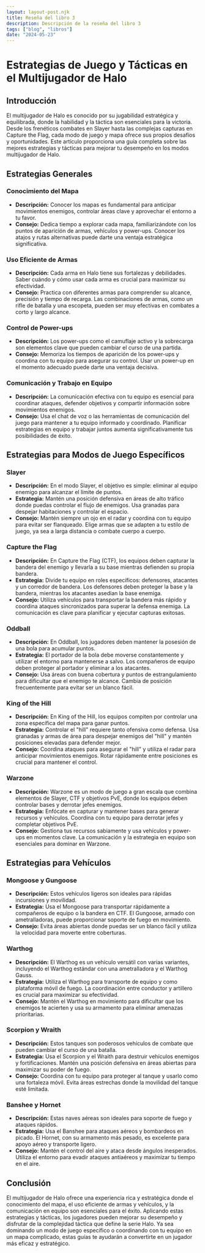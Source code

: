 ```yaml
---
layout: layout-post.njk
title: Reseña del libro 3
description: Descripción de la reseña del libro 3
tags: ["blog", "libros"]
date: "2024-05-23"
---
```


# Estrategias de Juego y Tácticas en el Multijugador de Halo

## Introducción

El multijugador de Halo es conocido por su jugabilidad estratégica y equilibrada, donde la habilidad y la táctica son esenciales para la victoria. Desde los frenéticos combates en Slayer hasta las complejas capturas en Capture the Flag, cada modo de juego y mapa ofrece sus propios desafíos y oportunidades. Este artículo proporciona una guía completa sobre las mejores estrategias y tácticas para mejorar tu desempeño en los modos multijugador de Halo.

## Estrategias Generales

### Conocimiento del Mapa

- **Descripción:** Conocer los mapas es fundamental para anticipar movimientos enemigos, controlar áreas clave y aprovechar el entorno a tu favor.
- **Consejo:** Dedica tiempo a explorar cada mapa, familiarizándote con los puntos de aparición de armas, vehículos y power-ups. Conocer los atajos y rutas alternativas puede darte una ventaja estratégica significativa.

### Uso Eficiente de Armas

- **Descripción:** Cada arma en Halo tiene sus fortalezas y debilidades. Saber cuándo y cómo usar cada arma es crucial para maximizar su efectividad.
- **Consejo:** Practica con diferentes armas para comprender su alcance, precisión y tiempo de recarga. Las combinaciones de armas, como un rifle de batalla y una escopeta, pueden ser muy efectivas en combates a corto y largo alcance.

### Control de Power-ups

- **Descripción:** Los power-ups como el camuflaje activo y la sobrecarga son elementos clave que pueden cambiar el curso de una partida.
- **Consejo:** Memoriza los tiempos de aparición de los power-ups y coordina con tu equipo para asegurar su control. Usar un power-up en el momento adecuado puede darte una ventaja decisiva.

### Comunicación y Trabajo en Equipo

- **Descripción:** La comunicación efectiva con tu equipo es esencial para coordinar ataques, defender objetivos y compartir información sobre movimientos enemigos.
- **Consejo:** Usa el chat de voz o las herramientas de comunicación del juego para mantener a tu equipo informado y coordinado. Planificar estrategias en equipo y trabajar juntos aumenta significativamente tus posibilidades de éxito.

## Estrategias para Modos de Juego Específicos

### Slayer

- **Descripción:** En el modo Slayer, el objetivo es simple: eliminar al equipo enemigo para alcanzar el límite de puntos.
- **Estrategia:** Mantén una posición defensiva en áreas de alto tráfico donde puedas controlar el flujo de enemigos. Usa granadas para despejar habitaciones y controlar el espacio.
- **Consejo:** Mantén siempre un ojo en el radar y coordina con tu equipo para evitar ser flanqueado. Elige armas que se adapten a tu estilo de juego, ya sea a larga distancia o combate cuerpo a cuerpo.

### Capture the Flag

- **Descripción:** En Capture the Flag (CTF), los equipos deben capturar la bandera del enemigo y llevarla a su base mientras defienden su propia bandera.
- **Estrategia:** Divide tu equipo en roles específicos: defensores, atacantes y un corredor de bandera. Los defensores deben proteger la base y la bandera, mientras los atacantes asedian la base enemiga.
- **Consejo:** Utiliza vehículos para transportar la bandera más rápido y coordina ataques sincronizados para superar la defensa enemiga. La comunicación es clave para planificar y ejecutar capturas exitosas.

### Oddball

- **Descripción:** En Oddball, los jugadores deben mantener la posesión de una bola para acumular puntos.
- **Estrategia:** El portador de la bola debe moverse constantemente y utilizar el entorno para mantenerse a salvo. Los compañeros de equipo deben proteger al portador y eliminar a los atacantes.
- **Consejo:** Usa áreas con buena cobertura y puntos de estrangulamiento para dificultar que el enemigo te alcance. Cambia de posición frecuentemente para evitar ser un blanco fácil.

### King of the Hill

- **Descripción:** En King of the Hill, los equipos compiten por controlar una zona específica del mapa para ganar puntos.
- **Estrategia:** Controlar el "hill" requiere tanto ofensiva como defensa. Usa granadas y armas de área para despejar enemigos del "hill" y mantén posiciones elevadas para defender mejor.
- **Consejo:** Coordina ataques para asegurar el "hill" y utiliza el radar para anticipar movimientos enemigos. Rotar rápidamente entre posiciones es crucial para mantener el control.

### Warzone

- **Descripción:** Warzone es un modo de juego a gran escala que combina elementos de Slayer, CTF y objetivos PvE, donde los equipos deben controlar bases y derrotar jefes enemigos.
- **Estrategia:** Enfócate en capturar y mantener bases para generar recursos y vehículos. Coordina con tu equipo para derrotar jefes y completar objetivos PvE.
- **Consejo:** Gestiona tus recursos sabiamente y usa vehículos y power-ups en momentos clave. La comunicación y la estrategia en equipo son esenciales para dominar en Warzone.

## Estrategias para Vehículos

### Mongoose y Gungoose

- **Descripción:** Estos vehículos ligeros son ideales para rápidas incursiones y movilidad.
- **Estrategia:** Usa el Mongoose para transportar rápidamente a compañeros de equipo o la bandera en CTF. El Gungoose, armado con ametralladoras, puede proporcionar soporte de fuego en movimiento.
- **Consejo:** Evita áreas abiertas donde puedas ser un blanco fácil y utiliza la velocidad para moverte entre coberturas.

### Warthog

- **Descripción:** El Warthog es un vehículo versátil con varias variantes, incluyendo el Warthog estándar con una ametralladora y el Warthog Gauss.
- **Estrategia:** Utiliza el Warthog para transporte de equipo y como plataforma móvil de fuego. La coordinación entre conductor y artillero es crucial para maximizar su efectividad.
- **Consejo:** Mantén el Warthog en movimiento para dificultar que los enemigos te acierten y usa su armamento para eliminar amenazas prioritarias.

### Scorpion y Wraith

- **Descripción:** Estos tanques son poderosos vehículos de combate que pueden cambiar el curso de una batalla.
- **Estrategia:** Usa el Scorpion y el Wraith para destruir vehículos enemigos y fortificaciones. Mantén una posición defensiva en áreas abiertas para maximizar su poder de fuego.
- **Consejo:** Coordina con tu equipo para proteger al tanque y usarlo como una fortaleza móvil. Evita áreas estrechas donde la movilidad del tanque esté limitada.

### Banshee y Hornet

- **Descripción:** Estas naves aéreas son ideales para soporte de fuego y ataques rápidos.
- **Estrategia:** Usa el Banshee para ataques aéreos y bombardeos en picado. El Hornet, con su armamento más pesado, es excelente para apoyo aéreo y transporte ligero.
- **Consejo:** Mantén el control del aire y ataca desde ángulos inesperados. Utiliza el entorno para evadir ataques antiaéreos y maximizar tu tiempo en el aire.

## Conclusión

El multijugador de Halo ofrece una experiencia rica y estratégica donde el conocimiento del mapa, el uso eficiente de armas y vehículos, y la comunicación en equipo son esenciales para el éxito. Aplicando estas estrategias y tácticas, los jugadores pueden mejorar su desempeño y disfrutar de la complejidad táctica que define la serie Halo. Ya sea dominando un modo de juego específico o coordinando con tu equipo en un mapa complicado, estas guías te ayudarán a convertirte en un jugador más eficaz y estratégico.
